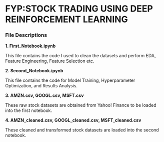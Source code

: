 # FYP:STOCK TRADING USING DEEP REINFORCEMENT LEARNING

### File Descriptions
**1. First_Notebook.ipynb**

This file contains the code I used to clean the datasets and perform EDA, Feature Engineering, Feature Selection etc.

**2. Second_Notebook.ipynb**

This file contains the code for Model Training, Hyperparameter Optimization, and Results Analysis.

**3. AMZN.csv, GOOGL.csv, MSFT.csv**

These raw stock datasets are obtained from Yahoo! Finance to be loaded into the first notebook. 

**4. AMZN_cleaned.csv, GOOGL_cleaned.csv, MSFT_cleaned.csv**

These cleaned and transformed stock datasets are loaded into the second notebook.
